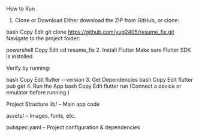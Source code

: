 How to Run
1. Clone or Download
Either download the ZIP from GitHub, or clone:

bash
Copy
Edit
git clone https://github.com/yug2405/resume_fix.git
Navigate to the project folder:

powershell
Copy
Edit
cd resume_fix
2. Install Flutter
Make sure Flutter SDK is installed.

Verify by running:

bash
Copy
Edit
flutter --version
3. Get Dependencies
bash
Copy
Edit
flutter pub get
4. Run the App
bash
Copy
Edit
flutter run
(Connect a device or emulator before running.)

Project Structure
lib/ – Main app code

assets/ – Images, fonts, etc.

pubspec.yaml – Project configuration & dependencies